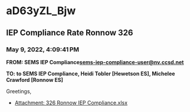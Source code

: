# aD63yZL_Bjw
## IEP Compliance Rate Ronnow 326
### May 9, 2022, 4:09:41 PM
**FROM: SEMS IEP Compliance<sems-iep-compliance-user@nv.ccsd.net>**

**TO: to SEMS IEP Compliance, Heidi Tobler [Hewetson ES], Michelee Crawford [Ronnow ES]**


Greetings,  





* [Attachment: 326 Ronnow IEP Compliance.xlsx](aD63yZL_Bjw-attachment-1.xlsx)
